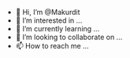 - 👋 Hi, I’m @Makurdit
- 👀 I’m interested in ...
- 🌱 I’m currently learning ...
- 💞️ I’m looking to collaborate on ...
- 📫 How to reach me ...

<!---
Makurdit/Makurdit is a ✨ special ✨ repository because its `README.md` (this file) appears on your GitHub profile.
You can click the Preview link to take a look at your changes.
--->
